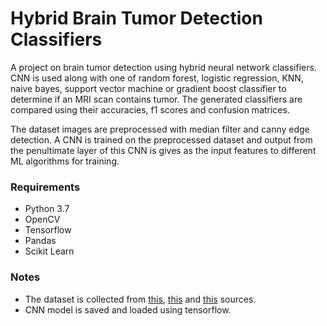 # Hybrid Brain Tumor Detection Classifiers
A project on brain tumor detection using hybrid neural network classifiers. CNN is used along with one of random forest, logistic regression, KNN, naive bayes, support vector machine or gradient boost classifier to determine if an MRI scan contains tumor. The generated classifiers are compared using their accuracies, f1 scores and confusion matrices. 

The dataset images are preprocessed with median filter and canny edge detection. A CNN is trained on the preprocessed dataset and output from the penultimate layer of this CNN is gives as the input features to different ML algorithms for training. 

### Requirements
- Python 3.7
- OpenCV
- Tensorflow
- Pandas
- Scikit Learn

### Notes
- The dataset is collected from [this](https://www.kaggle.com/datasets/simeondee/brain-tumor-images-dataset), [this](https://www.kaggle.com/datasets/navoneel/brain-mri-images-for-brain-tumor-detection) and [this](https://www.kaggle.com/datasets/ahmedhamada0/brain-tumor-detection) sources.
- CNN model is saved and loaded using tensorflow.